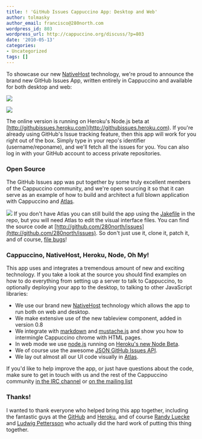 ```yaml
---
title: ! 'GitHub Issues Cappuccino App: Desktop and Web'
author: tolmasky
author_email: francisco@280north.com
wordpress_id: 803
wordpress_url: http://cappuccino.org/discuss/?p=803
date: '2010-05-13'
categories:
- Uncategorized
tags: []
---
```



To showcase our new [NativeHost](http://cappuccino.org/discuss/2010/05/13/nativehost-run-your-cappuccino-applications-on-the-desktop) technology, we're proud to announce the brand new GitHub Issues App, written entirely in Cappuccino and available for both desktop and web:

[![](http://cappuccino.org/discuss/wp-content/uploads/2010/05/tryitonline.png)](http://githubissues.heroku.com/)

[![](http://cappuccino.org/discuss/wp-content/uploads/2010/05/downloadit.png)](http://download.cappuccino.org/Issues-1.0.zip)

The online version is running on Heroku's Node.js beta at [http://githubissues.heroku.com](http://githubissues.heroku.com). If you're already using GitHub's Issue tracking feature, then this app will work for you right out of the box. Simply type in your repo's identifier (username/reponame), and we'll fetch all the issues for you. You can also log in with your GitHub account to access private repositories.

### Open Source

 The GitHub Issues app was put together by some truly excellent members of the Cappuccino community, and we're open sourcing it so that it can serve as an example of how to build and architect a full blown application with Cappuccino and [Atlas](http://280atlas.com).   

[![](http://cappuccino.org/discuss/wp-content/uploads/2010/05/atlas-cat.png)](http://cappuccino.org/discuss/wp-content/uploads/2010/05/atlas-cat.png) If you don't have Atlas you can still build the app using the [Jakefile](http://cappuccino.org/discuss/2010/04/28/introducing-jake-a-build-tool-for-javascript/) in the repo, but you will need Atlas to edit the visual interface files. You can find the source code at [http://github.com/280north/issues](http://github.com/280north/issues). So don't just use it, clone it, patch it, and of course, [file bugs](http://githubissues.heroku.com/#280north/issues)!   

### Cappuccino, NativeHost, Heroku, Node, Oh My!

 This app uses and integrates a tremendous amount of new and exciting technology. If you take a look at the source you should find examples on how to do everything from setting up a server to talk to Cappuccino, to optionally deploying your app to the desktop, to talking to other JavaScript libraries:   

* We use our brand new [NativeHost](http://cappuccino.org/discuss/2010/05/13/nativehost-run-your-cappuccino-applications-on-the-desktop) technology which allows the app to run both on web and desktop.
* We make extensive use of the new tableview component, added in version 0.8
* We integrate with [markdown](http://github.github.com/github-flavored-markdown/scripts/showdown.js) and [mustache.js](http://github.com/boucher/mustache.js) and show you how to intermingle Cappuccino chrome with HTML pages.
* In web mode we use [node.js](http://nodejs.org/) running on [Heroku's new Node Beta](http://blog.heroku.com/archives/2010/4/28/node_js_support_experimental/).
* We of course use the awesome [JSON GitHub Issues API](http://develop.github.com/p/issues.html).
* We lay out almost all our UI code visually in [Atlas](http://280atlas.com).

 If you'd like to help improve the app, or just have questions about the code, make sure to get in touch with us and the rest of the Cappuccino community [in the IRC channel](http://cappuccino.org/discuss/list.php) or [on the mailing list](http://cappuccino.org/discuss/list.php)

### Thanks!

 I wanted to thank everyone who helped bring this app together, including the fantastic guys at the [GitHub](http://github.com) and [Heroku](http://heroku.com/), and of course [Randy Luecke](http://github.com/me1000/) and [Ludwig Pettersson](http://github.com/luddep) who actually did the hard work of putting this thing together.

